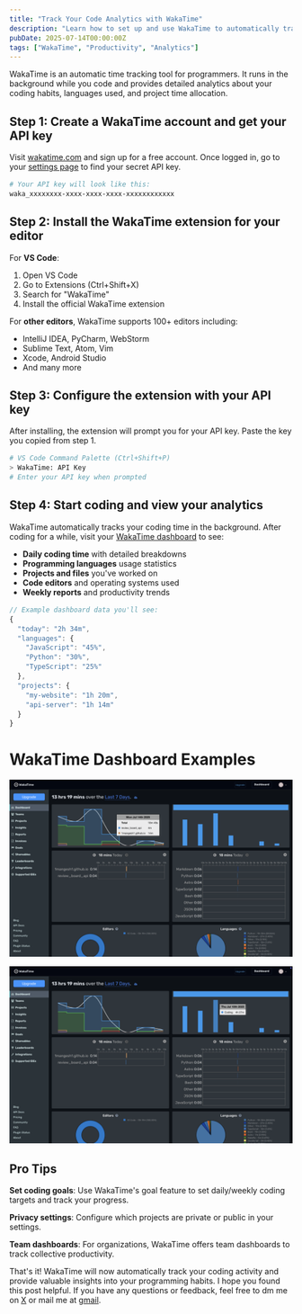 ```yaml
---
title: "Track Your Code Analytics with WakaTime"
description: "Learn how to set up and use WakaTime to automatically track your coding time and productivity across different editors and projects."
pubDate: 2025-07-14T00:00:00Z
tags: ["WakaTime", "Productivity", "Analytics"]
---
```


WakaTime is an automatic time tracking tool for programmers. It runs in the background while you code and provides detailed analytics about your coding habits, languages used, and project time allocation.

## Step 1: Create a WakaTime account and get your API key

Visit [wakatime.com](https://wakatime.com/) and sign up for a free account. Once logged in, go to your [settings page](https://wakatime.com/settings/account) to find your secret API key.

```bash
# Your API key will look like this:
waka_xxxxxxxx-xxxx-xxxx-xxxx-xxxxxxxxxxxx
```

## Step 2: Install the WakaTime extension for your editor

For **VS Code**:
1. Open VS Code
2. Go to Extensions (Ctrl+Shift+X)
3. Search for "WakaTime"
4. Install the official WakaTime extension

For **other editors**, WakaTime supports 100+ editors including:
- IntelliJ IDEA, PyCharm, WebStorm
- Sublime Text, Atom, Vim
- Xcode, Android Studio
- And many more

## Step 3: Configure the extension with your API key

After installing, the extension will prompt you for your API key. Paste the key you copied from step 1.

```bash
# VS Code Command Palette (Ctrl+Shift+P)
> WakaTime: API Key
# Enter your API key when prompted
```

## Step 4: Start coding and view your analytics

WakaTime automatically tracks your coding time in the background. After coding for a while, visit your [WakaTime dashboard](https://wakatime.com/dashboard) to see:

- **Daily coding time** with detailed breakdowns
- **Programming languages** usage statistics  
- **Projects and files** you've worked on
- **Code editors** and operating systems used
- **Weekly reports** and productivity trends

```javascript
// Example dashboard data you'll see:
{
  "today": "2h 34m",
  "languages": {
    "JavaScript": "45%",
    "Python": "30%", 
    "TypeScript": "25%"
  },
  "projects": {
    "my-website": "1h 20m",
    "api-server": "1h 14m"
  }
}
```
# WakaTime Dashboard Examples

[![WakaTime Dashboard Example](/images/blogs/wakatime/dashboard1.png)](/images/blogs/wakatime/dashboard1.png)

[![WakaTime Dashboard Example](/images/blogs/wakatime/dashboard2.png)](/images/blogs/wakatime/dashboard2.png)


## Pro Tips

**Set coding goals**: Use WakaTime's goal feature to set daily/weekly coding targets and track your progress.

**Privacy settings**: Configure which projects are private or public in your settings.

**Team dashboards**: For organizations, WakaTime offers team dashboards to track collective productivity.

That's it! WakaTime will now automatically track your coding activity and provide valuable insights into your programming habits. I hope you found this post helpful. If you have any questions or feedback, feel free to dm me on [X](https://x.com/Mangesh_Bide) or mail me at [gmail](mailto:mangeshsbide@gmail.com).